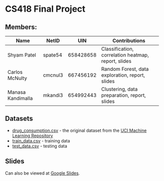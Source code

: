 # CS418 Final Project
## Members:
Name | NetID | UIN | Contributions
------------ | ------------- | ------------- | -------------
Shyam Patel | spate54 | 658428658 | Classification, correlation heatmap, report, slides
Carlos McNulty | cmcnul3 | 667456192 | Random Forest, data exploration, report, slides
Manasa Kandimalla | mkandi3 | 654992443 | Clustering, data preparation, report, slides

## Datasets
* [drug_consumption.csv](drug_consumption.csv) - the original dataset from the [UCI Machine Learning Repository](https://archive.ics.uci.edu/ml/datasets/Drug+consumption+%28quantified%29)
* [train_data.csv](train_data.csv) - training data
* [test_data.csv](test_data.csv) - testing data

## Slides
Can also be viewed at [Google Slides](https://docs.google.com/presentation/d/1MwZoDnSEpQoKWeqvB-DDuJtyArUeo5i9iSUqRiMdmgQ/edit?usp=sharing).
